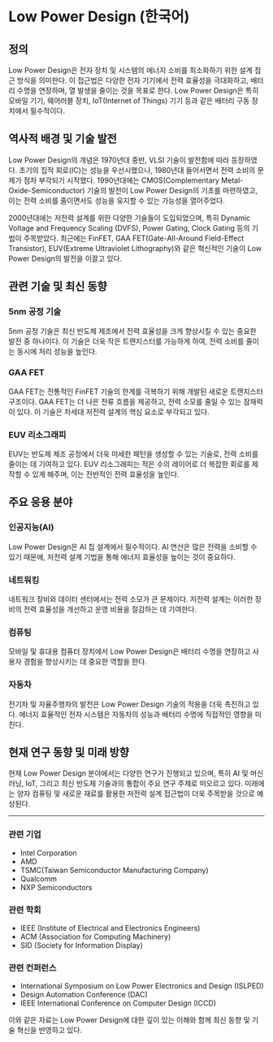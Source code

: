 # Low Power Design (한국어)

## 정의
Low Power Design은 전자 장치 및 시스템의 에너지 소비를 최소화하기 위한 설계 접근 방식을 의미한다. 이 접근법은 다양한 전자 기기에서 전력 효율성을 극대화하고, 배터리 수명을 연장하며, 열 발생을 줄이는 것을 목표로 한다. Low Power Design은 특히 모바일 기기, 웨어러블 장치, IoT(Internet of Things) 기기 등과 같은 배터리 구동 장치에서 필수적이다.

## 역사적 배경 및 기술 발전
Low Power Design의 개념은 1970년대 중반, VLSI 기술이 발전함에 따라 등장하였다. 초기의 집적 회로(IC)는 성능을 우선시했으나, 1980년대 들어서면서 전력 소비의 문제가 점차 부각되기 시작했다. 1990년대에는 CMOS(Complementary Metal-Oxide-Semiconductor) 기술의 발전이 Low Power Design의 기초를 마련하였고, 이는 전력 소비를 줄이면서도 성능을 유지할 수 있는 가능성을 열어주었다.

2000년대에는 저전력 설계를 위한 다양한 기술들이 도입되었으며, 특히 Dynamic Voltage and Frequency Scaling (DVFS), Power Gating, Clock Gating 등의 기법이 주목받았다. 최근에는 FinFET, GAA FET(Gate-All-Around Field-Effect Transistor), EUV(Extreme Ultraviolet Lithography)와 같은 혁신적인 기술이 Low Power Design의 발전을 이끌고 있다.

## 관련 기술 및 최신 동향

### 5nm 공정 기술
5nm 공정 기술은 최신 반도체 제조에서 전력 효율성을 크게 향상시킬 수 있는 중요한 발전 중 하나이다. 이 기술은 더욱 작은 트랜지스터를 가능하게 하여, 전력 소비를 줄이는 동시에 처리 성능을 높인다.

### GAA FET
GAA FET는 전통적인 FinFET 기술의 한계를 극복하기 위해 개발된 새로운 트랜지스터 구조이다. GAA FET는 더 나은 전류 흐름을 제공하고, 전력 소모를 줄일 수 있는 잠재력이 있다. 이 기술은 차세대 저전력 설계의 핵심 요소로 부각되고 있다.

### EUV 리소그래피
EUV는 반도체 제조 공정에서 더욱 미세한 패턴을 생성할 수 있는 기술로, 전력 소비를 줄이는 데 기여하고 있다. EUV 리소그래피는 적은 수의 레이어로 더 복잡한 회로를 제작할 수 있게 해주며, 이는 전반적인 전력 효율성을 높인다.

## 주요 응용 분야

### 인공지능(AI)
Low Power Design은 AI 칩 설계에서 필수적이다. AI 연산은 많은 전력을 소비할 수 있기 때문에, 저전력 설계 기법을 통해 에너지 효율성을 높이는 것이 중요하다.

### 네트워킹
네트워크 장비와 데이터 센터에서는 전력 소모가 큰 문제이다. 저전력 설계는 이러한 장비의 전력 효율성을 개선하고 운영 비용을 절감하는 데 기여한다.

### 컴퓨팅
모바일 및 휴대용 컴퓨터 장치에서 Low Power Design은 배터리 수명을 연장하고 사용자 경험을 향상시키는 데 중요한 역할을 한다.

### 자동차
전기차 및 자율주행차의 발전은 Low Power Design 기술의 적용을 더욱 촉진하고 있다. 에너지 효율적인 전자 시스템은 자동차의 성능과 배터리 수명에 직접적인 영향을 미친다.

## 현재 연구 동향 및 미래 방향
현재 Low Power Design 분야에서는 다양한 연구가 진행되고 있으며, 특히 AI 및 머신러닝, IoT, 그리고 최신 반도체 기술과의 통합이 주요 연구 주제로 떠오르고 있다. 미래에는 양자 컴퓨팅 및 새로운 재료를 활용한 저전력 설계 접근법이 더욱 주목받을 것으로 예상된다.

---

### 관련 기업
- Intel Corporation
- AMD
- TSMC(Taiwan Semiconductor Manufacturing Company)
- Qualcomm
- NXP Semiconductors

### 관련 학회
- IEEE (Institute of Electrical and Electronics Engineers)
- ACM (Association for Computing Machinery)
- SID (Society for Information Display)

### 관련 컨퍼런스
- International Symposium on Low Power Electronics and Design (ISLPED)
- Design Automation Conference (DAC)
- IEEE International Conference on Computer Design (ICCD) 

이와 같은 자료는 Low Power Design에 대한 깊이 있는 이해와 함께 최신 동향 및 기술 혁신을 반영하고 있다.